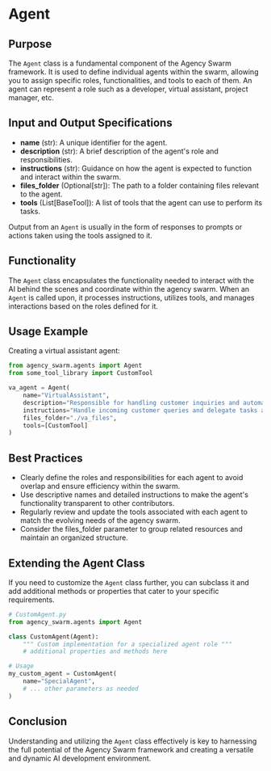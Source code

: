 # Agent

## Purpose

The `Agent` class is a fundamental component of the Agency Swarm framework. It is used to define individual agents within the swarm, allowing you to assign specific roles, functionalities, and tools to each of them. An agent can represent a role such as a developer, virtual assistant, project manager, etc.

## Input and Output Specifications

- **name** (str): A unique identifier for the agent.
- **description** (str): A brief description of the agent's role and responsibilities.
- **instructions** (str): Guidance on how the agent is expected to function and interact within the swarm.
- **files_folder** (Optional[str]): The path to a folder containing files relevant to the agent.
- **tools** (List[BaseTool]): A list of tools that the agent can use to perform its tasks.

Output from an `Agent` is usually in the form of responses to prompts or actions taken using the tools assigned to it.

## Functionality

The `Agent` class encapsulates the functionality needed to interact with the AI behind the scenes and coordinate within the agency swarm. When an `Agent` is called upon, it processes instructions, utilizes tools, and manages interactions based on the roles defined for it.

## Usage Example

Creating a virtual assistant agent:

```python
from agency_swarm.agents import Agent
from some_tool_library import CustomTool

va_agent = Agent(
    name="VirtualAssistant",
    description="Responsible for handling customer inquiries and automating routine tasks.",
    instructions="Handle incoming customer queries and delegate tasks as necessary.",
    files_folder="./va_files",
    tools=[CustomTool]
)
```

## Best Practices

- Clearly define the roles and responsibilities for each agent to avoid overlap and ensure efficiency within the swarm.
- Use descriptive names and detailed instructions to make the agent's functionality transparent to other contributors.
- Regularly review and update the tools associated with each agent to match the evolving needs of the agency swarm.
- Consider the files_folder parameter to group related resources and maintain an organized structure.

## Extending the Agent Class

If you need to customize the `Agent` class further, you can subclass it and add additional methods or properties that cater to your specific requirements.

```python
# CustomAgent.py
from agency_swarm.agents import Agent

class CustomAgent(Agent):
    """ Custom implementation for a specialized agent role """
    # additional properties and methods here

# Usage
my_custom_agent = CustomAgent(
    name="SpecialAgent",
    # ... other parameters as needed
)
```

## Conclusion

Understanding and utilizing the `Agent` class effectively is key to harnessing the full potential of the Agency Swarm framework and creating a versatile and dynamic AI development environment.
